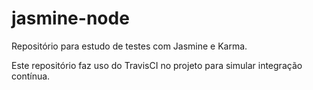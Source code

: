 # jasmine-node
Repositório para estudo de testes com Jasmine e Karma.

Este repositório faz uso do TravisCI no projeto para simular integração contínua.
